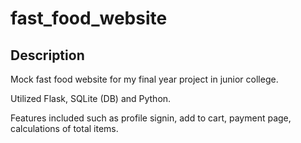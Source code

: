 # fast_food_website

## Description

Mock fast food website for my final year project in junior college. 

Utilized Flask, SQLite (DB) and Python.

Features included such as profile signin, add to cart, payment page, calculations of total items.
